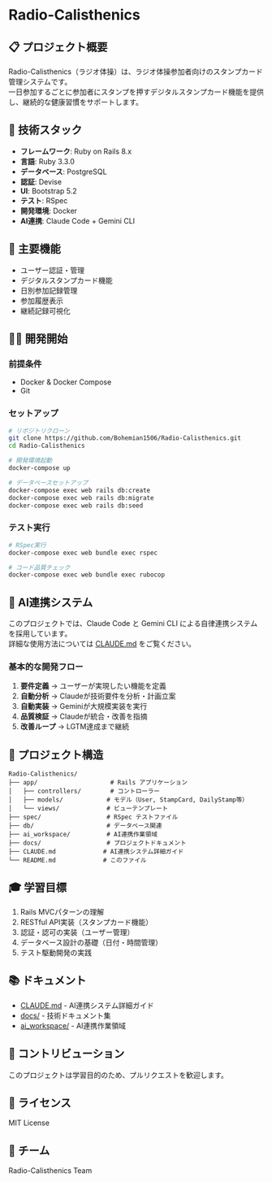 # Radio-Calisthenics

## 📋 プロジェクト概要
Radio-Calisthenics（ラジオ体操）は、ラジオ体操参加者向けのスタンプカード管理システムです。  
一日参加するごとに参加者にスタンプを押すデジタルスタンプカード機能を提供し、継続的な健康習慣をサポートします。

## 🚀 技術スタック
- **フレームワーク**: Ruby on Rails 8.x
- **言語**: Ruby 3.3.0
- **データベース**: PostgreSQL
- **認証**: Devise
- **UI**: Bootstrap 5.2
- **テスト**: RSpec
- **開発環境**: Docker
- **AI連携**: Claude Code + Gemini CLI

## 🎯 主要機能
- ユーザー認証・管理
- デジタルスタンプカード機能
- 日別参加記録管理
- 参加履歴表示
- 継続記録可視化

## 🏃‍♂️ 開発開始
### 前提条件
- Docker & Docker Compose
- Git

### セットアップ
```bash
# リポジトリクローン
git clone https://github.com/Bohemian1506/Radio-Calisthenics.git
cd Radio-Calisthenics

# 開発環境起動
docker-compose up

# データベースセットアップ
docker-compose exec web rails db:create
docker-compose exec web rails db:migrate
docker-compose exec web rails db:seed
```

### テスト実行
```bash
# RSpec実行
docker-compose exec web bundle exec rspec

# コード品質チェック
docker-compose exec web bundle exec rubocop
```

## 🤖 AI連携システム
このプロジェクトでは、Claude Code と Gemini CLI による自律連携システムを採用しています。  
詳細な使用方法については [CLAUDE.md](./CLAUDE.md) をご覧ください。

### 基本的な開発フロー
1. **要件定義** → ユーザーが実現したい機能を定義
2. **自動分析** → Claudeが技術要件を分析・計画立案
3. **自動実装** → Geminiが大規模実装を実行
4. **品質検証** → Claudeが統合・改善を指摘
5. **改善ループ** → LGTM達成まで継続

## 📁 プロジェクト構造
```
Radio-Calisthenics/
├── app/                    # Rails アプリケーション
│   ├── controllers/        # コントローラー
│   ├── models/            # モデル（User, StampCard, DailyStamp等）
│   └── views/             # ビューテンプレート
├── spec/                  # RSpec テストファイル
├── db/                    # データベース関連
├── ai_workspace/          # AI連携作業領域
├── docs/                  # プロジェクトドキュメント
├── CLAUDE.md             # AI連携システム詳細ガイド
└── README.md             # このファイル
```

## 🎓 学習目標
1. Rails MVCパターンの理解
2. RESTful API実装（スタンプカード機能）
3. 認証・認可の実装（ユーザー管理）
4. データベース設計の基礎（日付・時間管理）
5. テスト駆動開発の実践

## 📚 ドキュメント
- [CLAUDE.md](./CLAUDE.md) - AI連携システム詳細ガイド
- [docs/](./docs/) - 技術ドキュメント集
- [ai_workspace/](./ai_workspace/) - AI連携作業領域

## 🤝 コントリビューション
このプロジェクトは学習目的のため、プルリクエストを歓迎します。

## 📄 ライセンス
MIT License

## 👥 チーム
Radio-Calisthenics Team